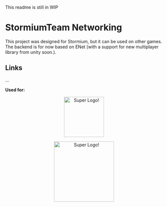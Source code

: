 This readme is still in WIP

# StormiumTeam Networking

This project was designed for Stormium, but it can be used on other games.  
The backend is for now based on ENet (with a support for new multiplayer library from unity soon.).

## Links

...

**Used for:**
<html>
    <p align="center">
    <img
    src="https://orig00.deviantart.net/6b55/f/2018/328/a/4/stlogo1_by_guerro323-dcsrj1j.png" alt="Super Logo!" height="128" />
    </p>
    <p align="center">
    <img src="https://orig00.deviantart.net/65f8/f/2018/328/f/5/pataponnewlogo_by_guerro323-dcsriny.png" alt="Super Logo!" height="192" />
    </p>
</html>
